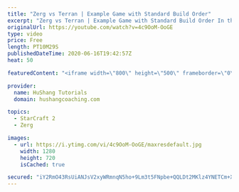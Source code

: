 ```yaml
---
title: "Zerg vs Terran | Example Game with Standard Build Order"
excerpt: "Zerg vs Terran | Example Game with Standard Build Order In this guide we learn how to defend early Terran attacks.  Coaching -------------------------------------------------------------------------- Interested in Starcraft lessons? Check out my website! I would love to help you improve and reach your"
originalUrl: https://youtube.com/watch?v=4c9OoM-OoGE
type: video
price: Free
length: PT10M29S
publishedDateTime: 2020-06-16T19:42:57Z
heat: 50

featuredContent: "<iframe width=\"800\" height=\"500\" frameborder=\"0\" src=\"https://www.youtube.com/embed/4c9OoM-OoGE\" allow=\"accelerometer; autoplay; encrypted-media; gyroscope; picture-in-picture\" allowfullscreen></iframe>"

provider:
  name: HuShang Tutorials
  domain: hushangcoaching.com

topics:
  - StarCraft 2
  - Zerg

images:
  - url: https://i.ytimg.com/vi/4c9OoM-OoGE/maxresdefault.jpg
    width: 1280
    height: 720
    isCached: true

secured: "iY2RmO43RsUiANJsV2xyWRmnqN5ho+9Lm3t5FNpbe+QQLDt2MKlz4YNETCm+Xl5EIRoGaCr24IaTUwtRun69DA+CnULkRqqPmMg3MRRXuy14Cfo9JUPk9nCzCzLd7/QsanuOByoYOc9Brfyn00h+wFsOAH6MyBDWIcxKkPaf9VPMWa+4mIb4vgCVv1i9yJigu931PpXmaRy2pkRBKQpqhV1l2ziXGEjBb8BUSMetWa/wHx22y0MbCaY8NzpVnXrGQuPJfGBYkWqB3Q0JQ7gacVMXRAGOgRGae90vhQPMXLMHS0MZQH7BiCOP5ch7OtDD0R7zuYWa90LtAZG2IlZkrOLS+dsMlmiR+RPdZbRfYq1RukjH+k8dHLPZZ81kI9ZgpWUx1TIt08C0VnyZFQ82RKzBDa4EQrGxD5x0Rq3BPog=;lMcWF6XwRw0spdFBap8UtA=="
---
```


